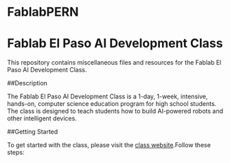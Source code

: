 # FablabPERN

# Fablab El Paso AI Development Class
This repository contains miscellaneous files and resources for the Fablab El Paso AI Development Class.

##Description

The Fablab El Paso AI Development Class is a 1-day, 1-week, intensive, hands-on, computer science education program for high school students. The class is designed to teach students how to build AI-powered robots and other intelligent devices.

##Getting Started

To get started with the class, please visit the [class website](https://fablab-elpaso.github.io/class/).Follow these steps:


